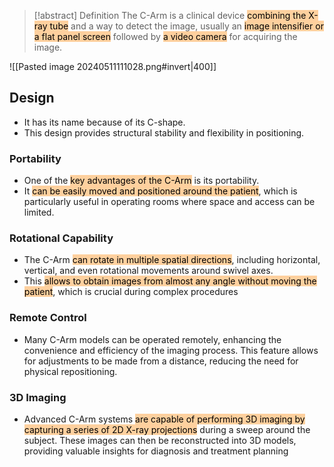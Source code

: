 > [!abstract] Definition
> The C-Arm is a clinical device <mark style="background: #FFB86CA6;">combining the X-ray tube</mark> and a way to detect the image, usually an <mark style="background: #FFB86CA6;">image intensifier or a flat panel screen</mark> followed by <mark style="background: #FFB86CA6;">a video camera</mark> for acquiring the image.  

![[Pasted image 20240511111028.png#invert|400]]
## Design
- It has its name because of its C-shape.
- This design provides structural stability and flexibility in positioning.
### Portability
- One of the <mark style="background: #FFB86CA6;">key advantages of the C-Arm</mark> is its portability. 
- It <mark style="background: #FFB86CA6;">can be easily moved and positioned around the patient</mark>, which is particularly useful in operating rooms where space and access can be limited.
### Rotational Capability
- The C-Arm <mark style="background: #FFB86CA6;">can rotate in multiple spatial directions</mark>, including horizontal, vertical, and even rotational movements around swivel axes. 
- This <mark style="background: #FFB86CA6;">allows to obtain images from almost any angle without moving the patient</mark>, which is crucial during complex procedures
### Remote Control
- Many C-Arm models can be operated remotely, enhancing the convenience and efficiency of the imaging process. This feature allows for adjustments to be made from a distance, reducing the need for physical repositioning.
### 3D Imaging
- Advanced C-Arm systems <mark style="background: #FFB86CA6;">are capable of performing 3D imaging by capturing a series of 2D X-ray projections</mark> during a sweep around the subject. These images can then be reconstructed into 3D models, providing valuable insights for diagnosis and treatment planning